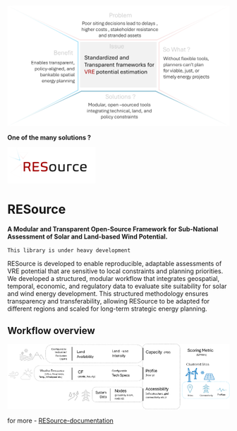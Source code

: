 <img src="docs/source/_static/Issue_msg_box.png" alt="Issue" width="600"/>


__One of the many solutions ?__


<img src="docs/source/_static/RESource_logo_2025.07.png" alt="RESource logo" width="200"/>

# RESource 

__A Modular and Transparent Open-Source Framework for Sub-National Assessment of Solar and Land-based Wind Potential.__

```{warning}
This library is under heavy development
```

RESource is developed to enable reproducible, adaptable assessments of VRE potential that are sensitive to local constraints and planning priorities. We developed a structured, modular workflow that integrates geospatial, temporal, economic, and regulatory data to evaluate site suitability for solar and wind energy development. This structured methodology ensures transparency and transferability, allowing RESource to be adapted for different regions and scaled for long-term strategic energy planning.


## Workflow overview
<img src="docs/source/_static/high_level_workflow.png" alt="high_level_workflow" width="1000"/>

for more - [RESource-documentation](https://deltae.github.io/RESource/)
